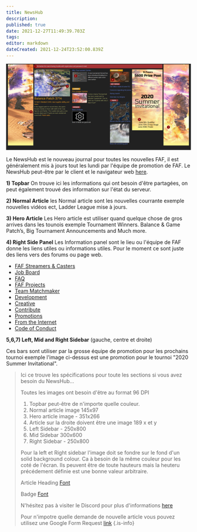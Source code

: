 ```yaml
---
title: NewsHub
description: 
published: true
date: 2021-12-27T11:49:39.703Z
tags: 
editor: markdown
dateCreated: 2021-12-24T23:52:00.839Z
---
```


![newshub.png](/newshub.png)

Le NewsHub est le nouveau journal pour toutes les nouvelles FAF, il est généralement mis à jours tout les lundi par l'équipe de promotion de FAF.
Le NewsHub peut-être par le client et le navigateur web [here](https://www.faforever.com/newshub).

**1) Topbar**
On trouve ici les informations qui ont besoin d'être partagées, on peut également trouvé des information sur l'état du serveur.

**2) Normal Article**
les Normal article sont les nouvelles courrante exemple nouvelles vidéos ect, Ladder League mise à jours.

**3) Hero Article**
Les Hero article est utiliser quand quelque chose de gros arrives dans les tounois exemple Tournament Winners.
Balance & Game Patch’s, Big Tournament Announcements and Much more.

**4) Right Side Panel**
Les Information panel sont le lieu ou l'équipe de FAF donne les liens utiles ou informations utiles.
Pour le moment ce sont juste des liens vers des forums ou page web.

- [FAF Streamers & Casters](/Casts&Livestreams)
- [Job Board](/Job-Board)
- [FAQ](https://forum.faforever.com/category/18/frequently-asked-questions)
- [FAF Projects](https://wikijs.faforever.com/en/Projects)
- [Team Matchmaker](/tmm)
- [Development](/Development)
- [Creative](/Creative)
- [Contribute](/Contribute)
- [Promotions](/Promotions)
- [From the Internet](/From-the-Internet)
- [Code of Conduct](/FAF-Code-of-Conduct)


**5,6,7) Left, Mid and Right Sidebar** (gauche, centre et droite)

Ces bars sont utiliser par la grosse équipe de promotion pour les prochains tournoi exemple l'image ci-dessus est une promotion pour le tournoi "2020 Summer Invitational".

>Ici ce trouve les spécifications pour toute les sections si vous avez besoin du NewsHub...
>
>Toutes les images ont besoin d'être au format 96 DPI
>
>1) Topbar peut-être de n'importe quelle couleur.
>2) Normal article image 145x97
>3) Hero article image - 351x266
>4) Article sur la droite doivent être une image 189 x et y
>5) Left Sidebar - 250x800
>6) Mid Sidebar 300x600
>7) Right Sidebar - 250x800
>
>Pour la  left et Right sidebar l'image doit se fondre sur le fond d'un solid background colour.
Ca à besoin de la même couleur pour les coté de l'écran. 
Ils peuvent être de toute hauteurs mais la heuteru précédement définie est une bonne valeur arbitraire.
>
>Article Heading [Font](https://fonts.google.com/specimen/Electrolize?query=electr)
>
>Badge [Font](https://fonts.google.com/specimen/Russo+One?query=russo)
>
>N'hésitez pas à visiter le Discord pour plus d'informations [here](https://discord.gg/CYztfPz)
>
>Pour n'impotre quelle demande de nouvelle article vous pouvez utilisez une Google Form Request [link](https://forms.gle/y9jyPLiWHr9ELXrk9)
{.is-info}